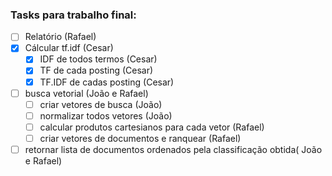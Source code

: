 ### Tasks para trabalho final:

- [ ] Relatório (Rafael)
- [x] Cálcular tf.idf (Cesar)
	- [x] IDF de todos termos (Cesar)
	- [x] TF de cada posting (Cesar)
	- [x] TF.IDF de cadas posting (Cesar)
	
- [ ] busca vetorial (João e Rafael)	
	- [ ] criar vetores de busca (João)
	- [ ] normalizar todos vetores (João)
	- [ ] calcular produtos cartesianos para cada vetor (Rafael)
	- [ ] criar vetores de documentos e ranquear (Rafael)

- [ ] retornar lista de documentos ordenados pela classificação obtida( João e Rafael)
